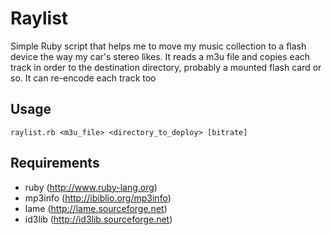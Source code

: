 # Raylist

Simple Ruby script that helps me to move my music collection to a flash device the way my car's stereo likes.
It reads a m3u file and copies each track in order to the destination directory, probably a mounted flash card or so.
It can re-encode each track too

## Usage
`raylist.rb <m3u_file> <directory_to_deploy> [bitrate]`

## Requirements
* ruby (http://www.ruby-lang.org)
* mp3info (http://ibiblio.org/mp3info)
* lame (http://lame.sourceforge.net)
* id3lib (http://id3lib.sourceforge.net)

